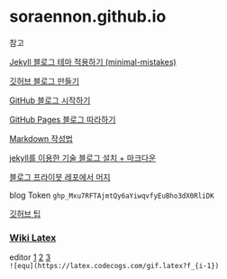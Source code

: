 # soraennon.github.io


참고


[Jekyll 블로그 테마 적용하기 (minimal-mistakes)](https://junhobaik.github.io/jekyll-apply-theme/)

[깃허브 블로그 만들기](https://velog.io/@shg4821?tag=%EA%B9%83%ED%97%88%EB%B8%8C)

[GitHub 블로그 시작하기](https://honbabzone.com/jekyll/start-gitHubBlog/)

[GitHub Pages 블로그 따라하기](https://devinlife.com/howto/)

[Markdown 작성법](https://hongsii.github.io/2017/06/01/How-to-Write-with-Markdown/)

[jekyll를 이용한 기술 블로그 설치 + 마크다운](http://tech.inswave.com/2018/02/13/setup/)

[블로그 프라이븟 레포에서 머지](https://myungji.dev/posts/2021-02-16-fork-own-repo/)


blog Token `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`


[깃허브 팁](https://gaebal4.tistory.com/category/%F0%9F%8E%81%20%EC%BD%94%EB%94%A9%EC%97%90%20%EA%B4%80%ED%95%9C%20%ED%8C%81/Github%20%ED%8C%81)  



### [Wiki Latex](https://latex.codecogs.com/)
editor [1](https://www.codecogs.com/latex/eqneditor.php) [2](https://latex.codecogs.com/legacy/eqneditor/editor.php) [3](https://editor.codecogs.com/)  
`![equ](https://latex.codecogs.com/gif.latex?f_{i-1})`
